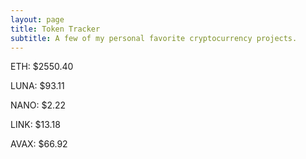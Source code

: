 ```yaml
---
layout: page
title: Token Tracker
subtitle: A few of my personal favorite cryptocurrency projects.
---
```


<!--BEGINCRYPTOINPUT-->
ETH: $2550.40

LUNA: $93.11

NANO: $2.22

LINK: $13.18

AVAX: $66.92

<!--ENDCRYPTOINPUT-->
